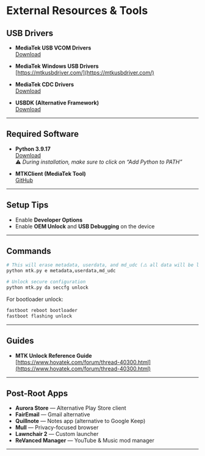 # External Resources & Tools

## USB Drivers

- **MediaTek USB VCOM Drivers**  
  [Download](https://mega.nz/file/3h8BSY5J#0sfvyru6Hl6FsryUO2v9Yi1mmtsE4wrze68L4rjSGNk)

- **MediaTek Windows USB Drivers**  
  [https://mtkusbdriver.com/](https://mtkusbdriver.com/)

- **MediaTek CDC Drivers**  
  [Download](https://mega.nz/file/Y0gV1IiB#uvh5WU7rVxkZA_n20uE5T7UxdtbK2KNA0uXHk_Ts1ds)

- **USBDK (Alternative Framework)**  
  [Download](https://androidfilehost.com/?fid=14655340768118475369)

---

## Required Software

- **Python 3.9.17**  
  [Download](https://www.python.org/downloads/release/python-3917/)  
  ⚠️ *During installation, make sure to click on “Add Python to PATH”*

- **MTKClient (MediaTek Tool)**  
  [GitHub](https://github.com/bkerler/mtkclient)

---

## Setup Tips

- Enable **Developer Options**  
- Enable **OEM Unlock** and **USB Debugging** on the device

---

## Commands

```bash
# This will erase metadata, userdata, and md_udc (⚠️ all data will be lost)
python mtk.py e metadata,userdata,md_udc

# Unlock secure configuration
python mtk.py da seccfg unlock
```

For bootloader unlock:
```bash
fastboot reboot bootloader
fastboot flashing unlock
```

---

## Guides

- **MTK Unlock Reference Guide**  
  [https://www.hovatek.com/forum/thread-40300.html](https://www.hovatek.com/forum/thread-40300.html)

---

## Post-Root Apps

- **Aurora Store** — Alternative Play Store client  
- **FairEmail** — Gmail alternative  
- **Quillnote** — Notes app (alternative to Google Keep)  
- **Mull** — Privacy-focused browser  
- **Lawnchair 2** — Custom launcher  
- **ReVanced Manager** — YouTube & Music mod manager

---